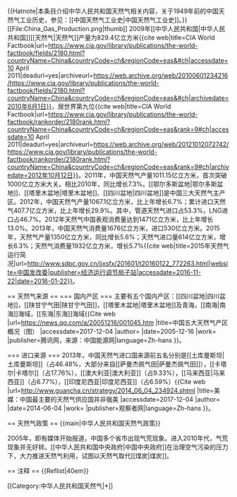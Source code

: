 {{Hatnote|本条目介绍中华人民共和国天然气相关内容，关于1949年前的中国天然气工业历史，参见：[[中国天然气工业史|中国天然气工业史]]。}}
[[File:China_Gas_Production.png|thumb]]
2009年[[中华人民共和国|中华人民共和国]][[天然气|天然气]]产量为829.4亿立方米<ref name="CIA NG Field">{{cite web|title=CIA World Factbook|url=https://www.cia.gov/library/publications/the-world-factbook/fields/2180.html?countryName=China&countryCode=ch&regionCode=eas&#ch|accessdate=10 April 2011|deadurl=yes|archiveurl=https://web.archive.org/web/20100601234216/https://www.cia.gov/library/publications/the-world-factbook/fields/2180.html?countryName=China&countryCode=ch&regionCode=eas&#ch|archivedate=2010年6月1日}}</ref>，居世界第九位<ref name="CIA NG Rank">{{cite web|title=CIA World Factbook|url=https://www.cia.gov/library/publications/the-world-factbook/rankorder/2180rank.html?countryName=China&countryCode=ch&regionCode=eas&rank=9#ch|accessdate=10 April 2011|deadurl=yes|archiveurl=https://web.archive.org/web/20121012072742/https://www.cia.gov/library/publications/the-world-factbook/rankorder/2180rank.html?countryName=China&countryCode=ch&regionCode=eas&rank=9#ch|archivedate=2012年10月12日}}</ref>。2011年，中国天然气产量1011.15亿立方米，首次突破1000亿立方米大关。相比2010年，同比增长7.3%。[[鄂尔多斯盆地|鄂尔多斯盆地]]、[[塔里木盆地|塔里木盆地]]、[[四川盆地|四川盆地]]是中国三大天然气主产区。2012年，中国天然气产量1067.1亿立方米，比上年增长6.7%；累计进口天然气407.7亿立方米，比上年增长29.9%。其中，管道天然气进口占53.3%，LNG进口占46.7%。2012年天然气中国表观消费量达到1471亿立方米，比上年增长13.0%。2013年，中国天然气消费量1676亿立方米，进口530亿立方米。2015年，天然气产量1350亿立方米，同比增长5.6%；天然气进口量614亿立方米，增长6.3%；天然气消费量1932亿立方米，增长5.7%<ref>{{cite web|title=2015年天然气运行简况|url=http://www.sdpc.gov.cn/jjxsfx/201601/t20160122_772263.html|website=中国发改委|publisher=经济运行调节局子站|accessdate=2016-11-22|date=2016-01-22}}</ref>。

== 天然气来源 ==
=== 国内产区 ===
主要有五个国内产区：[[四川盆地|四川盆地]]，[[陕甘宁气田|陕甘宁气田]]，[[塔里木盆地|塔里木盆地]]及青海，[[南海|南海]]海域，[[东海|东海]]海域<ref>{{Cite web |url=https://news.qq.com/a/20051216/001045.htm |title=中国五大天然气产区概况（图） |accessdate=2017-12-04 |author= |date=2005-12-16 |work= |publisher=腾讯网，来源：中国能源网|language=Zh-hans }}</ref>。

=== 进口来源 ===
2013年，中国天然气进口国来源前五名分别是[[土库曼斯坦|土库曼斯坦]]（占46.48%，大部分来自[[萨曼杰佩气田|萨曼杰佩气田]]），[[卡塔尔|卡塔尔]]（占17.76%），[[澳大利亚|澳大利亚]]（占9.33%），[[马来西亚|马来西亚]]（占6.77%），[[印度尼西亚|印度尼西亚]]（占6.59%）<ref>{{Cite web |url=http://www.guancha.cn/strategy/2014_06_04_234924.shtml |title=美媒：中国最主要的天然气供应国并非俄美 |accessdate=2017-12-04 |author= |date=2014-06-04 |work= |publisher=观察者网|language=Zh-hans }}</ref>。

== 天然气政策 ==
{{main|中华人民共和国天然气政策}}

2005年，即有媒体开始报道，中国多个省市出现气荒现象。进入2010年代，气荒现象并无好转。[[中华人民共和国中央政府|中国中央政府]]在治理空气污染的压力下，大力推进天然气利用，试图以天然气取代[[煤炭|煤炭]]。

== 注释 ==
{{Reflist|40em}}

[[Category:中华人民共和国天然气|*]]